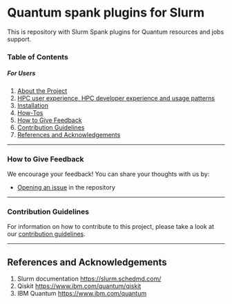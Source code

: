 Quantum spank plugins for Slurm
===============================

This is repository with Slurm Spank plugins for Quantum resources and jobs support.

### Table of Contents

##### For Users

1. [About the Project](./docs/overview.md)
1. [HPC user experience, HPC developer experience and usage patterns](./docs/ux.md)
1. [Installation](INSTALL.md)
1. [How-Tos](./docs/howtos/)
1. [How to Give Feedback](#how-to-give-feedback)
1. [Contribution Guidelines](#contribution-guidelines)
1. [References and Acknowledgements](#references-and-acknowledgements)


----------------------------------------------------------------------------------------------------

### How to Give Feedback

We encourage your feedback! You can share your thoughts with us by:
- [Opening an issue](https://github.com/qiskit-community/spank-plugins/issues) in the repository


----------------------------------------------------------------------------------------------------

### Contribution Guidelines

For information on how to contribute to this project, please take a look at our [contribution guidelines](CONTRIBUTING.md).


----------------------------------------------------------------------------------------------------

## References and Acknowledgements
1. Slurm documentation https://slurm.schedmd.com/
2. Qiskit https://www.ibm.com/quantum/qiskit
3. IBM Quantum https://www.ibm.com/quantum
